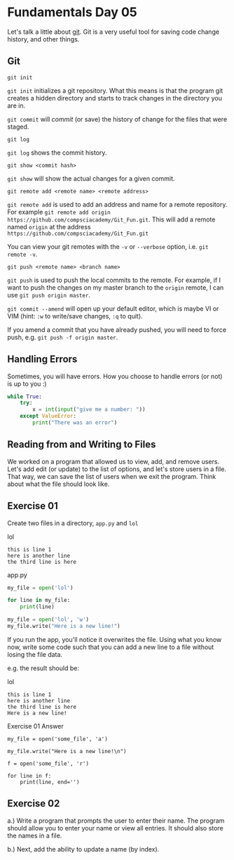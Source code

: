 # Fundamentals Day 05  

Let's talk a little about [git](https://git-scm.com/docs). Git is a very useful tool for saving code change history, and other things.  

## Git

```
git init
```

`git init` initializes a git repository. What this means is that the program git creates a hidden directory and starts to track changes in the directory you are in.


`git commit` will _commit_ (or save) the history of change for the files that were staged.

```
git log
```
`git log` shows the commit history.

```
git show <commit hash>
```
`git show` will show the actual changes for a given commit.

```
git remote add <remote name> <remote address>
```
`git remote add` is used to add an address and name for a remote repository. For example `git remote add origin https://github.com/compsciacademy/Git_Fun.git`. This will add a remote named `origin` at the address `https://github.com/compsciacademy/Git_Fun.git`

You can view your git remotes with the `-v` or `--verbose` option, i.e. `git remote -v`.

```
git push <remote name> <branch name>
```

`git push` is used to push the local commits to the remote. For example, if I want to push the changes on my master branch to the `origin` remote, I can use `git push origin master`.

`git commit --amend` will open up your default editor, which is maybe VI or VIM (hint: `:w` to write/save changes, `:q` to quit).

If you amend a commit that you have already pushed, you will need to force push, e.g. `git push -f origin master`.

## Handling Errors

Sometimes, you will have errors. How you choose to handle errors (or not) is up to you :)

```python
while True:
    try:
        x = int(input("give me a number: "))
    except ValueError:
        print("There was an error")

```

## Reading from and Writing to Files  
  
We worked on a program that allowed us to view, add, and remove users. Let's add edit (or update) to the list of options, and let's store users in a file. That way, we can save the list of users when we exit the program. Think about what the file should look like.


## Exercise 01

Create two files in a directory, `app.py` and `lol`

lol
```
this is line 1
here is another line
the third line is here

```

app.py
```python
my_file = open('lol')

for line in my_file:
    print(line)

my_file = open('lol', 'w')
my_file.write("Here is a new line!")
```

If you run the app, you'll notice it overwrites the file. Using what you know now, write some code such that you can add a new line to a file without losing the file data.

e.g. the result should be:

lol
```
this is line 1
here is another line
the third line is here
Here is a new line!

```

Exercise 01 Answer
```
my_file = open('some_file', 'a')

my_file.write("Here is a new line!\n")

f = open('some_file', 'r')

for line in f:
    print(line, end='')

```

## Exercise 02

a.) Write a program that prompts the user to enter their name. The program should allow you to enter your name or view all entries. It should also store the names in a file.

b.) Next, add the ability to update a name (by index).
